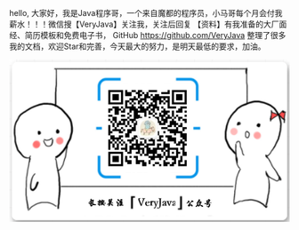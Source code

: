hello, 大家好，我是Java程序哥，一个来自魔都的程序员，小马哥每个月会付我薪水！！！微信搜【VeryJava】关注我，关注后回复 【资料】有我准备的大厂面经、简历模板和免费电子书， GitHub https://github.com/VeryJava 整理了很多我的文档，欢迎Star和完善，今天最大的努力，是明天最低的要求，加油。

![](asserts/veryjava.png)